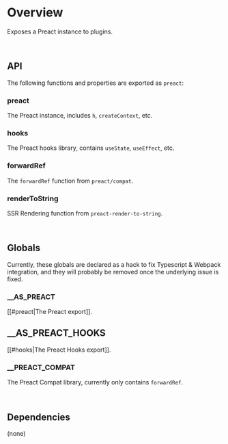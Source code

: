 # Overview
Exposes a Preact instance to plugins.

<br>

## API
The following functions and properties are exported as `preact`:

### preact
The Preact instance, includes `h`, `createContext`, etc.

### hooks
The Preact hooks library, contains `useState`, `useEffect`, etc.

### forwardRef
The `forwardRef` function from `preact/compat`.

### renderToString
SSR Rendering function from `preact-render-to-string`.

<br>

## Globals
Currently, these globals are declared as a hack to fix Typescript & Webpack integration, and they will probably be removed once the underlying issue is fixed.

### \_\_AS_PREACT
[[#preact|The Preact export]].

## \_\_AS_PREACT_HOOKS
[[#hooks|The Preact Hooks export]].

### \_\_PREACT_COMPAT
The Preact Compat library, currently only contains `forwardRef`.

<br>

## Dependencies
(none)